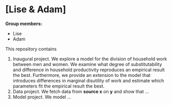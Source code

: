 # \[Lise & Adam\]

**Group members:**
- Lise  
- Adam

This repository contains  
1. Inaugural project. We explore a model for the division of household work between men and women. We examine what degree of substitutability and difference in household productivity reproduces an empirical result the best. Furthermore, we provide an extension to the model that introduces differences in marginal disutility of work and estimate which parameters fit the empirical result the best.
2. Data project. We fetch data from **source x** on **y** and show that ...
3. Model project. We model ...
